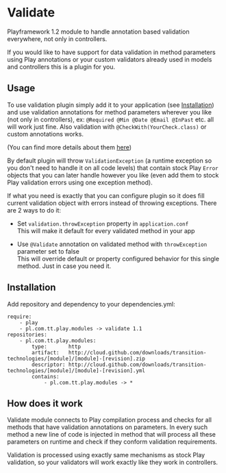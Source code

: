 Validate
=========

Playframework 1.2 module to handle annotation based validation everywhere, not only in controllers.

If you would like to have support for data validation in method parameters using Play annotations
or your custom validators already used in models and controllers this is a plugin for you.

Usage
-----
To use validation plugin simply add it to your application (see [Installation](#Installation))
and use validation annotations for method parameters wherever you like (not only in controllers), ex:
```@Required @Min @Date @Email @InPast``` etc. all will work just fine.
Also validation with ```@CheckWith(YourCheck.class)``` or custom annotations works.

(You can find more details about them [here](http://www.playframework.org/documentation/1.2.5/validation#annotations))

By default plugin will throw ```ValidationException``` (a runtime exception so you don't
need to handle it on all code levels) that contain stock Play ```Error``` objects that you can later handle
however you like (even add them to stock Play validation errors using one exception method).

If what you need is exactly that you can configure plugin so it does fill current validation object
with errors instead of throwing exceptions. There are 2 ways to do it:

* Set ```validation.throwException``` property in ```application.conf```<br>
This will make it default for every validated method in your app

* Use ```@Validate``` annotation on validated method with ```throwException``` parameter set to false<br>
This will override default or property configured behavior for this single method. Just in case you need it.

Installation
------------
Add repository and dependency to your dependencies.yml:
  
    require:
		- play
		- pl.com.tt.play.modules -> validate 1.1
	repositories:
		- pl.com.tt.play.modules:
			type:       http
			artifact:   http://cloud.github.com/downloads/transition-technologies/[module]/[module]-[revision].zip
			descriptor: http://cloud.github.com/downloads/transition-technologies/[module]/[module]-[revision].yml
			contains:
				- pl.com.tt.play.modules -> *

How does it work
----------------
Validate module connects to Play compilation process and checks for all methods that have validation annotations
on parameters. In every such method a new line of code is injected in method that will process
all these parameters on runtime and check if they conform validation requirements.

Validation is processed using exactly same mechanisms as stock Play validation, so your validators will work
exactly like they work in controllers.

